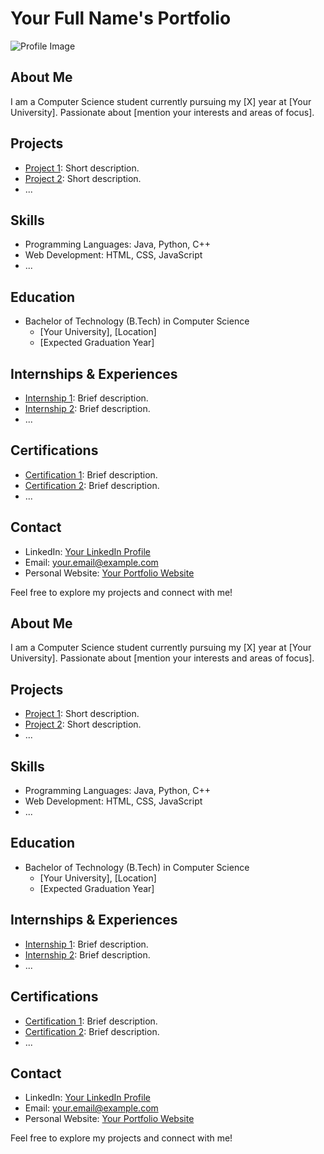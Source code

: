 
# Your Full Name's Portfolio

![Profile Image](images/profile.jpg)

## About Me
I am a Computer Science student currently pursuing my [X] year at [Your University]. Passionate about [mention your interests and areas of focus].

## Projects
- [Project 1](link_to_project_1): Short description.
- [Project 2](link_to_project_2): Short description.
- ...

## Skills
- Programming Languages: Java, Python, C++
- Web Development: HTML, CSS, JavaScript
- ...

## Education
- Bachelor of Technology (B.Tech) in Computer Science
  - [Your University], [Location]
  - [Expected Graduation Year]

## Internships & Experiences
- [Internship 1](link_to_internship_1): Brief description.
- [Internship 2](link_to_internship_2): Brief description.
- ...

## Certifications
- [Certification 1](link_to_certification_1): Brief description.
- [Certification 2](link_to_certification_2): Brief description.
- ...

## Contact
- LinkedIn: [Your LinkedIn Profile](link_to_linkedin)
- Email: your.email@example.com
- Personal Website: [Your Portfolio Website](link_to_website)

Feel free to explore my projects and connect with me!


## About Me
I am a Computer Science student currently pursuing my [X] year at [Your University]. Passionate about [mention your interests and areas of focus].

## Projects
- [Project 1](link_to_project_1): Short description.
- [Project 2](link_to_project_2): Short description.
- ...

## Skills
- Programming Languages: Java, Python, C++
- Web Development: HTML, CSS, JavaScript
- ...

## Education
- Bachelor of Technology (B.Tech) in Computer Science
  - [Your University], [Location]
  - [Expected Graduation Year]

## Internships & Experiences
- [Internship 1](link_to_internship_1): Brief description.
- [Internship 2](link_to_internship_2): Brief description.
- ...

## Certifications
- [Certification 1](link_to_certification_1): Brief description.
- [Certification 2](link_to_certification_2): Brief description.
- ...

## Contact
- LinkedIn: [Your LinkedIn Profile](link_to_linkedin)
- Email: your.email@example.com
- Personal Website: [Your Portfolio Website](link_to_website)

Feel free to explore my projects and connect with me!
